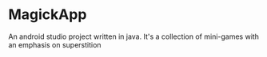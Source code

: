 # MagickApp
An android studio project written in java. 
It's a collection of mini-games with an emphasis on superstition
